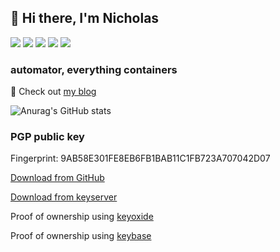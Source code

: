 ## 👋 Hi there, I'm Nicholas

[![](https://img.shields.io/badge/-@nicholasdille@freiburg.social-6364FF?style=for-the-badge&logo=mastodon&logoColor=white)](https://freiburg.social/@nicholasdille)
[![](https://img.shields.io/badge/-@nicholasdille-%231DA1F2?style=for-the-badge&logo=twitter&logoColor=ffffff)](https://twitter.com/nicholasdille)
[![](https://img.shields.io/badge/-@nicholasdille-%23181717?style=for-the-badge&logo=github)](https://github.com/nicholasdille)
[![](https://img.shields.io/badge/-nicholasdille-0077B5?style=for-the-badge&logo=linkedin)](https://www.linkedin.com/in/nicholasdille)
[![](https://img.shields.io/badge/-nicholasdille-0077B5?style=for-the-badge&logo=keybase&logoColor=white)](https://keybase.io/nicholasdille)

### automator, everything containers

💬 Check out [my blog](https://dille.name/blog)

![Anurag's GitHub stats](https://github-readme-stats.vercel.app/api?username=nicholasdille&show_icons=true&count_private=true&theme=nord)

### PGP public key

Fingerprint: 9AB58E301FE8EB6FB1BAB11C1FB723A707042D07

[Download from GitHub](https://github.com/nicholasdille.gpg)

[Download from keyserver](https://keys.openpgp.org/vks/v1/by-fingerprint/9AB58E301FE8EB6FB1BAB11C1FB723A707042D07)

Proof of ownership using [keyoxide](https://keyoxide.org/9ab58e301fe8eb6fb1bab11c1fb723a707042d07)

Proof of ownership using [keybase](https://keybase.io/nicholasdille)
